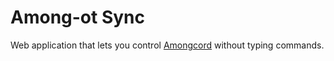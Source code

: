 # Among-ot Sync

Web application that lets you control [Amongcord](https://github.com/nguyenbinhanltv/among-ot-discord-bot) without typing commands.